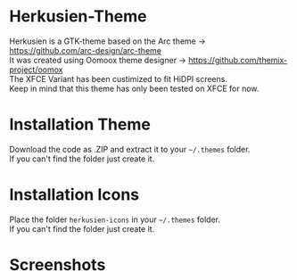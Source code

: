 # Herkusien-Theme
Herkusien is a GTK-theme based on the Arc theme -> https://github.com/arc-design/arc-theme <br>
It was created using Oomoox theme designer -> https://github.com/themix-project/oomox<br>
The XFCE Variant has been custimized to fit HiDPI screens.<br>
Keep in mind that this theme has only been tested on XFCE for now.<br>

# Installation Theme
Download the code as .ZIP and extract it to your ```~/.themes``` folder.<br>
If you can't find the folder just create it.<br>

# Installation Icons
Place the folder ```herkusien-icons``` in your ```~/.themes``` folder. <br>
If you can't find the folder just create it.<br>

# Screenshots

